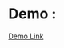 <h1>Demo : </h1> <a href='https://vercel.com/ayman-ezzeldins-projects/cafe](https://cafe-two-tau.vercel.app/' >Demo Link</a>
